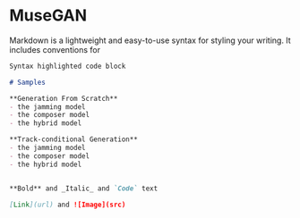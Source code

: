 # MuseGAN

Markdown is a lightweight and easy-to-use syntax for styling your writing. It includes conventions for

```markdown
Syntax highlighted code block

# Samples

**Generation From Scratch**
- the jamming model
- the composer model
- the hybrid model

**Track-conditional Generation**
- the jamming model
- the composer model
- the hybrid model


**Bold** and _Italic_ and `Code` text

[Link](url) and ![Image](src)
